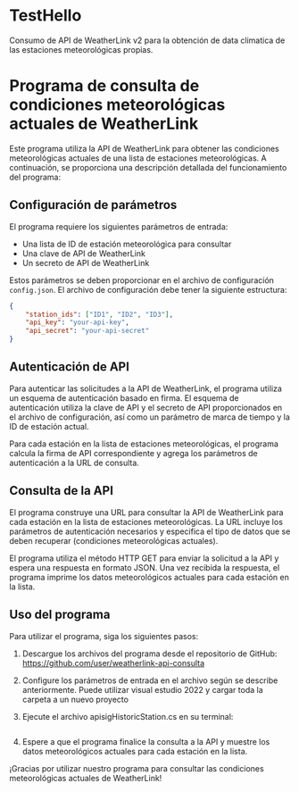 # TestHello
 Consumo de API de WeatherLink v2 para la obtención de data climatica de las estaciones meteorológicas propias.

 # Programa de consulta de condiciones meteorológicas actuales de WeatherLink

Este programa utiliza la API de WeatherLink para obtener las condiciones meteorológicas actuales de una lista de estaciones meteorológicas. A continuación, se proporciona una descripción detallada del funcionamiento del programa:

## Configuración de parámetros
El programa requiere los siguientes parámetros de entrada:

- Una lista de ID de estación meteorológica para consultar
- Una clave de API de WeatherLink
- Un secreto de API de WeatherLink

Estos parámetros se deben proporcionar en el archivo de configuración `config.json`. El archivo de configuración debe tener la siguiente estructura:

```json
{
    "station_ids": ["ID1", "ID2", "ID3"],
    "api_key": "your-api-key",
    "api_secret": "your-api-secret"
}
```

## Autenticación de API

Para autenticar las solicitudes a la API de WeatherLink, el programa utiliza un esquema de autenticación basado en firma. El esquema de autenticación utiliza la clave de API y el secreto de API proporcionados en el archivo de configuración, así como un parámetro de marca de tiempo y la ID de estación actual.

Para cada estación en la lista de estaciones meteorológicas, el programa calcula la firma de API correspondiente y agrega los parámetros de autenticación a la URL de consulta.

## Consulta de la API
El programa construye una URL para consultar la API de WeatherLink para cada estación en la lista de estaciones meteorológicas. La URL incluye los parámetros de autenticación necesarios y especifica el tipo de datos que se deben recuperar (condiciones meteorológicas actuales).

El programa utiliza el método HTTP GET para enviar la solicitud a la API y espera una respuesta en formato JSON. Una vez recibida la respuesta, el programa imprime los datos meteorológicos actuales para cada estación en la lista.

## Uso del programa
Para utilizar el programa, siga los siguientes pasos:

  1. Descargue los archivos del programa desde el repositorio de GitHub: https://github.com/user/weatherlink-api-consulta

  2. Configure los parámetros de entrada en el archivo  según se describe anteriormente. Puede utilizar visual estudio 2022 y cargar toda la carpeta a un nuevo proyecto

  3. Ejecute el archivo apisigHistoricStation.cs en su terminal:

  ```
  
  ```

  4. Espere a que el programa finalice la consulta a la API y muestre los datos meteorológicos actuales para cada estación en la lista.

¡Gracias por utilizar nuestro programa para consultar las condiciones meteorológicas actuales de WeatherLink!